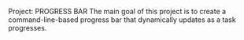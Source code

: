Project: PROGRESS BAR 
The main goal of this project is to create a command-line-based progress bar that dynamically updates as a task progresses.
